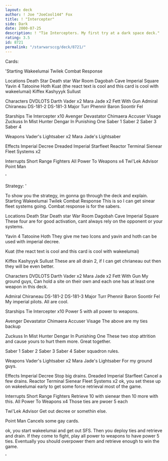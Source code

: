 ```yaml
---
layout: deck
author: ! Joe "JoeCool144" Fox
title: ! "Intercepter"
side: Dark
date: 2000-07-25
description: ! "Tie Intercepters. My first try at a dark space deck."
rating: 3.5
id: 8721
permalink: "/starwarsccg/deck/8721/"
---
```

Cards: 

'Starting
Wakeelumai
Twilek
Combat Response

Locations
Death Star
Death star War Room
Dagobah Cave
Imperial Square
Yavin 4
Tatooine
Hoth
Kuat (the react text is cool and this card is cool with wakeelumai)
Kiffex
Kashyyyk
Sullust

Characters
DVDLOTS
Darth Vader x2
Mara Jade x2
Fett With Gun
Admiral Chiraneau
DS-181-2
DS-181-3
Major Turr Phennir
Baron Soontir Fel

Starships
Tie Intercepter x10
Avenger
Devastator
Chimaera
Accuser
Visage
Zuckuss In Mist Hunter
Dengar In Punishing One
Saber 1
Saber 2
Saber 3
Saber 4

Weapons
Vader's Lightsaber x2
Mara Jade's Lightsaber

Effects
Imperial Decree
Dreaded Imperial Starfleet
Reactor Terminal
Sienear Fleet Systems x2

Interrupts
Short Range Fighters
All Power To Weapons x4
Twi'Lek Advisor
Point Man



'

Strategy: '

To show you the strategy, im gonna go through the deck and explain.
Starting
Wakeelumai
Twilek
Combat Response
This is so I can get sinear fleet systems going. Combat response is for the sabers.



Locations
Death Star
Death star War Room
Dagobah Cave
Imperial Square
These four are for good activation, cant always rely on the opponent or your systems.


Yavin 4
Tatooine
Hoth
They give me two Icons and yavin and hoth can be used with imperial decree.

Kuat (the react text is cool and this card is cool with wakeelumai)

Kiffex
Kashyyyk
Sullust
These are all drain 2, if I can get chrianeau out then they will be even better.

Characters
DVDLOTS
Darth Vader x2
Mara Jade x2
Fett With Gun
My ground guys, Can hold a site on their own and each one has at least one weapon in this deck.

Admiral Chiraneau
DS-181-2
DS-181-3
Major Turr Phennir
Baron Soontir Fel
My imperial pilots. All are cool.


Starships
Tie Intercepter x10
Power 5 with all power to weapons.

Avenger
Devastator
Chimaera
Accuser
Visage
The above are my ties backup

Zuckuss In Mist Hunter
Dengar In Punishing One
These two stop attrition and cause yours to hurt them more. Great together.

Saber 1
Saber 2
Saber 3
Saber 4
Saber squadron rules.

Weapons
Vader's Lightsaber x2
Mara Jade's Lightsaber
For my ground guys.


Effects
Imperial Decree
Stop big drains.
Dreaded Imperial Starfleet
Cancel a few drains.
Reactor Terminal
Sienear Fleet Systems x2
ok, you set these up on wakeelumai early to get some force retrieval most of the game.


Interrupts
Short Range Fighters
Retrieve 10 with sienear then 10 more with this.
All Power To Weapons x4
Those ties are pwoer 5 each

Twi'Lek Advisor
Get out decree or somethin else.

Point Man
Cancels some gay cards.


ok, you start wakeelumai and get out SFS. Then you deploy ties and retrieve and drain. If they come to fight, play all power to weapons to have power 5 ties. Eventually you should overpower them and retrieve enough to win the game.


'
